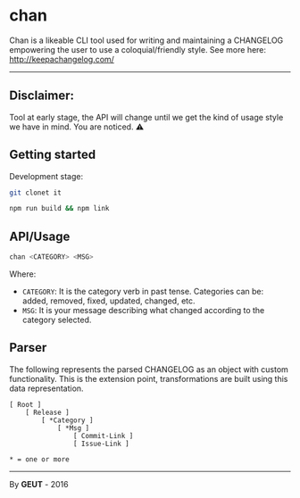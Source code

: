 # chan

Chan is a likeable CLI tool used for writing and maintaining a CHANGELOG empowering the user to use a coloquial/friendly style. See more here: http://keepachangelog.com/

____

## **Disclaimer**:

Tool at early stage, the API will change until we get the kind of usage style we have in mind. You are noticed. :warning:

## Getting started

Development stage:

```bash
git clonet it

npm run build && npm link
```

## API/Usage

```bash
chan <CATEGORY> <MSG>
```

Where:

- ```CATEGORY```: It is the category verb in past tense. Categories can be: added, removed, fixed, updated, changed, etc.
- ```MSG```: It is your message describing what changed according to the category selected.

## Parser

The following represents the parsed CHANGELOG as an object with custom functionality. This is the extension point, transformations are built using this data representation.

```
[ Root ]
    [ Release ]
        [ *Category ]
            [ *Msg ]
                [ Commit-Link ]
                [ Issue-Link ]

* = one or more
```

___

By **GEUT** - 2016
